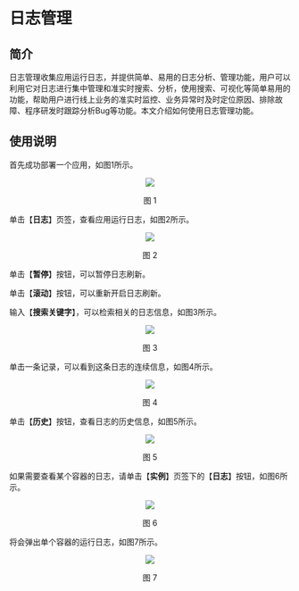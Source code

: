 # 日志管理

## 简介
日志管理收集应用运行日志，并提供简单、易用的日志分析、管理功能，用户可以利用它对日志进行集中管理和准实时搜索、分析，使用搜索、可视化等简单易用的功能，帮助用户进行线上业务的准实时监控、业务异常时及时定位原因、排除故障、程序研发时跟踪分析Bug等功能。本文介绍如何使用日志管理功能。

## 使用说明

首先成功部署一个应用，如图1所示。

<div align=center>

<img src="/articles/cloud/3-/images/log-app.png"/>

</div>

<p align="center">图 1</p>

单击【**日志**】页签，查看应用运行日志，如图2所示。

<div align=center>

<img src="/articles/cloud/3-/images/log-detail.png"/>

</div>

<p align="center">图 2</p>

单击【**暂停**】按钮，可以暂停日志刷新。

单击【**滚动**】按钮，可以重新开启日志刷新。

输入【**搜索关键字**】，可以检索相关的日志信息，如图3所示。

<div align=center>

<img src="/articles/cloud/3-/images/search.png"/>

</div>

<p align="center">图 3</p>

单击一条记录，可以看到这条日志的连续信息，如图4所示。

<div align=center>

<img src="/articles/cloud/3-/images/search-detail.png"/>

</div>

<p align="center">图 4</p>

单击【**历史**】按钮，查看日志的历史信息，如图5所示。

<div align=center>

<img src="/articles/cloud/3-/images/log-history.png"/>

</div>

<p align="center">图 5</p>

如果需要查看某个容器的日志，请单击【**实例**】页签下的【**日志**】按钮，如图6所示。

<div align=center>

<img src="/articles/cloud/3-/images/search-single.png"/>

</div>

<p align="center">图 6</p>

将会弹出单个容器的运行日志，如图7所示。

<div align=center>

<img src="/articles/cloud/3-/images/log-single.png"/>

</div>

<p align="center">图 7</p>